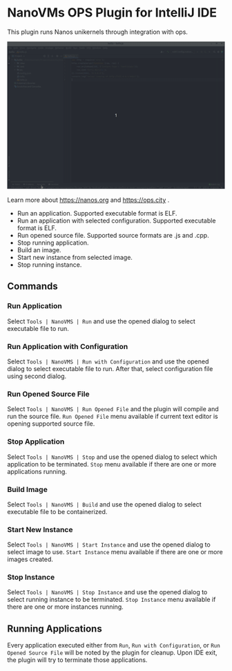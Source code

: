 # NanoVMs OPS Plugin for IntelliJ IDE

This plugin runs Nanos unikernels through integration with ops.

![Demo](src/main/resources/images/demo.gif)

Learn more about https://nanos.org and https://ops.city .

* Run an application. Supported executable format is ELF.
* Run an application with selected configuration. Supported executable format is ELF.
* Run opened source file. Supported source formats are .js and .cpp.
* Stop running application.
* Build an image.
* Start new instance from selected image.
* Stop running instance.

## Commands
### Run Application
Select `Tools | NanoVMS | Run` and use the opened dialog to select executable file to run.

### Run Application with Configuration
Select `Tools | NanoVMS | Run with Configuration` and use the opened dialog to select executable file to run. 
After that, select configuration file using second dialog.

### Run Opened Source File
Select `Tools | NanoVMS | Run Opened File` and the plugin will compile and run the source file. 
`Run Opened File` menu available if current text editor is opening supported source file.

### Stop Application
Select `Tools | NanoVMS | Stop` and use the opened dialog to select which application to be terminated. 
`Stop` menu available if there are one or more applications running.

### Build Image
Select `Tools | NanoVMS | Build` and use the opened dialog to select executable file to be containerized.

### Start New Instance
Select `Tools | NanoVMS | Start Instance` and use the opened dialog to select image to use.
`Start Instance` menu available if there are one or more images created.

### Stop Instance
Select `Tools | NanoVMS | Stop Instance` and use the opened dialog to select running instance to be terminated.
`Stop Instance` menu available if there are one or more instances running.

## Running Applications
Every application executed either from `Run`, `Run with Configuration`, or `Run Opened Source File` will be
noted by the plugin for cleanup. Upon IDE exit, the plugin will try to terminate those applications.
